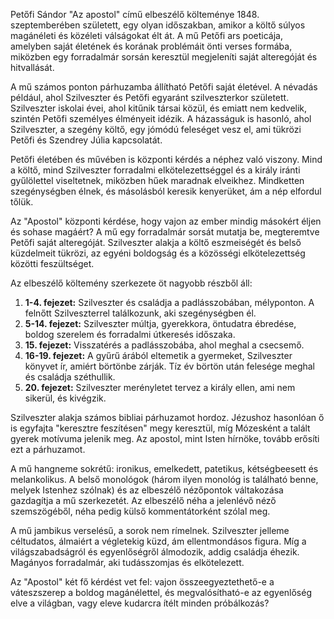 Petőfi Sándor "Az apostol" című elbeszélő költeménye 1848. szeptemberében született, egy olyan időszakban, amikor a költő súlyos magánéleti és közéleti válságokat élt át. A mű Petőfi ars poeticája, amelyben saját életének és korának problémáit önti verses formába, miközben egy forradalmár sorsán keresztül megjeleníti saját alteregóját és hitvallását.

A mű számos ponton párhuzamba állítható Petőfi saját életével. A névadás például, ahol Szilveszter és Petőfi egyaránt szilveszterkor született. Szilveszter iskolai évei, ahol kitűnik társai közül, és emiatt nem kedvelik, szintén Petőfi személyes élményeit idézik. A házasságuk is hasonló, ahol Szilveszter, a szegény költő, egy jómódú feleséget vesz el, ami tükrözi Petőfi és Szendrey Júlia kapcsolatát.

Petőfi életében és művében is központi kérdés a néphez való viszony. Mind a költő, mind Szilveszter forradalmi elkötelezettséggel és a király iránti gyűlölettel viseltetnek, miközben hűek maradnak elveikhez. Mindketten szegénységben élnek, és másolásból keresik kenyerüket, ám a nép elfordul tőlük.

Az "Apostol" központi kérdése, hogy vajon az ember mindig másokért éljen és sohase magáért? A mű egy forradalmár sorsát mutatja be, megteremtve Petőfi saját alteregóját. Szilveszter alakja a költő eszmeiségét és belső küzdelmeit tükrözi, az egyéni boldogság és a közösségi elkötelezettség közötti feszültséget.

Az elbeszélő költemény szerkezete öt nagyobb részből áll:

1. **1-4. fejezet:** Szilveszter és családja a padlásszobában, mélyponton. A felnőtt Szilveszterrel találkozunk, aki szegénységben él.
2. **5-14. fejezet:** Szilveszter múltja, gyerekkora, öntudatra ébredése, boldog szerelem és forradalmi útkeresés időszaka.
3. **15. fejezet:** Visszatérés a padlásszobába, ahol meghal a csecsemő.
4. **16-19. fejezet:** A gyűrű árából eltemetik a gyermeket, Szilveszter könyvet ír, amiért börtönbe zárják. Tíz év börtön után felesége meghal és családja széthullik.
5. **20. fejezet:** Szilveszter merényletet tervez a király ellen, ami nem sikerül, és kivégzik.

Szilveszter alakja számos bibliai párhuzamot hordoz. Jézushoz hasonlóan ő is egyfajta "keresztre feszítésen" megy keresztül, míg Mózesként a talált gyerek motívuma jelenik meg. Az apostol, mint Isten hírnöke, tovább erősíti ezt a párhuzamot.

A mű hangneme sokrétű: ironikus, emelkedett, patetikus, kétségbeesett és melankolikus. A belső monológok (három ilyen monológ is található benne, melyek Istenhez szólnak) és az elbeszélő nézőpontok váltakozása gazdagítja a mű szerkezetét. Az elbeszélő néha a jelenlévő néző szemszögéből, néha pedig külső kommentátorként szólal meg.

A mű jambikus verselésű, a sorok nem rímelnek. Szilveszter jelleme céltudatos, álmaiért a végletekig küzd, ám ellentmondásos figura. Míg a világszabadságról és egyenlőségről álmodozik, addig családja éhezik. Magányos forradalmár, aki tudásszomjas és elkötelezett.

Az "Apostol" két fő kérdést vet fel: vajon összeegyeztethető-e a váteszszerep a boldog magánélettel, és megvalósítható-e az egyenlőség elve a világban, vagy eleve kudarcra ítélt minden próbálkozás?